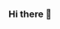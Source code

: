 ### Hi there 👋

<!--
**ziyouxiaozi/ziyouxiaozi** is a ✨ _special_ ✨ repository because its `README.md` (this file) appears on your GitHub profile.

Here are some ideas to get you started:

- 🔭 我是一位热爱Android开发的程序员，平时比较喜欢看开源项目；
- 🌱 [![Anurag's GitHub stats](https://github-readme-stats.vercel.app/api?username=你的用户名)](https://github.com/anuraghazra/github-readme-stats)
- 👯 [![Top Langs](https://github-readme-stats.vercel.app/api/top-langs/?username=你的用户名&layout=compact)](https://github.com/anuraghazra/github-readme-stats)
- 🤔 [![trophy](https://github-profile-trophy.vercel.app/?username=你的用户名&theme=onedark)](https://github.com/ryo-ma/github-profile-trophy)
- 💬 Ask me about ...
- 📫 How to reach me: ...
- 😄 Pronouns: ...
- ⚡ Fun fact: ...
-->
